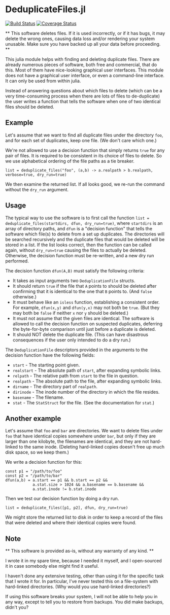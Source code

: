 # DeduplicateFiles.jl

[![Build Status](https://travis-ci.org/perrutquist/DeduplicateFiles.jl.svg?branch=master)](https://travis-ci.org/perrutquist/DeduplicateFiles.jl) [![Coverage Status](https://coveralls.io/repos/perrutquist/DeduplicateFiles.jl/badge.svg?branch=master&service=github)](https://coveralls.io/github/perrutquist/DeduplicateFiles.jl?branch=master)

** This software deletes files. If it is used incorrectly, or if it has bugs,
it may delete the wrong ones, causing data loss and/or rendering your system
unusable. Make sure you have backed up all your data before proceeding. **

This julia module helps with finding and deleting duplicate files. There are
already numerous pieces of software, both free and commercial, that do this.
Most of them have nice-looking graphical user interfaces. This module does not
have a graphical user interface, or even a command-line interface. It can only
be used from within julia.

Instead of answering questions about which files to delete (which can be a very
time-consuming process when there are lots of files to de-duplicate) the user
writes a function that tells the software when one of two identical files should
be deleted.

## Example

Let's assume that we want to find all duplicate files under the directory `foo`,
and for each set of duplicates, keep one file. (We don't care which one.)

We're not allowed to use a decision function that simply returns `true` for any
pair of files. It is required to be consistent in its choice of files to
delete. So we use alphabetical ordering of the file paths as a tie breaker.

```
list = deduplicate_files("foo", (a,b) -> a.realpath > b.realpath, verbose=true, dry_run=true)
```

We then examine the returned list. If all looks good, we re-run the command
without the `dry_run` argument.

## Usage

The typical way to use the software is to first call the function
`list = deduplicate_files(startdirs, dfun, dry_run=true)`, where `startdirs`
is an array of directory paths, and `dfun` is a "decision function" that tells
the software which file(s) to delete from a set up duplicates. The directories
will be searched recursively and the duplicate files that would be deleted will
be stored in a list. If the list looks correct, then the function can be called
again, without `dry_run=true` causing the files to actually be deleted.
Otherwise, the decision function must be re-written, and a new dry run performed.

The decision function `dfun(A,B)` must satisfy the following criteria:
 * It takes as input arguments two `DeduplicationFile` structs.
 * It should return `true` if the file that `A` points to should be deleted
   after confirming that it is identical to the one that `B` points to.
   (And `false` otherwise.)
 * It must behave like an `isless` function, establishing a consistent order.
   For example, `dfun(x,y)` and `dfun(y,x)` may not both be `true`. (But they
   may both be `false` if neither `x` nor `y` should be deleted.)
 * It must not assume that the given files are identical. The software is
   allowed to call the decision function on suspected duplicates, deferring the
   byte-for-byte comparison until just before a duplicate is deleted.
 * It should NOT delete the duplicate file. (This can have disastrous
   consequences if the user only intended to do a dry run.)

The `DeduplicationFile` descriptors provided in the arguments to the decision
function have the following fields:
 * `start` - The starting point given.
 * `realstart` - The absolute path of `start`, after expanding symbolic links.
 * `relpath` - The relative path from `start` to the file in question.
 * `realpath` - The absolute path to the file, after expanding symbolic links.
 * `dirname` - The directory part of `realpath`.
 * `dirinode` - The inode number of the directory in which the file resides.
 * `basename` - The filename.
 * `stat` - The `StatStruct` for the file. (See the documentation for `stat`.)

## Another example

Let's assume that `foo` and `bar` are directories.
We want to delete files under `foo` that have identical copies somewhere under
`bar`, but only if they are larger than one kilobyte, the filenames are
identical, and they are not hard-linked to the same inode. (Deleting hard-linked
copies doesn't free up much disk space, so we keep them.)

We write a decision function for this:
```
const p1 = "/path/to/foo"
const p2 = "/path/to/bar"
dfun(a,b) = a.start == p1 && b.start == p2 &&
            a.stat.size > 1024 && a.basename == b.basename &&
            a.stat.inode != b.stat.inode
```

Then we test our decision function by doing a dry run.
```
list = deduplicate_files([p1, p2], dfun, dry_run=true)
```

We might store the returned list to disk in order to keep a record of the
files that were deleted and where their identical copies were found.

## Note

** This software is provided as-is, without any warranty of any kind. **

I wrote it in my spare time, because I needed it myself, and I open-sourced it
in case somebody else might find it useful.

I haven't done any extensive testing, other than using it for the specific task
that I wrote it for. In particular, I've never tested this on a file-system with
hard-linked directories. (Why would you use hard-linked directories?)

If using this software breaks your system, I will not be able to help you in
any way, except to tell you to restore from backups. You did make backups,
didn't you?
